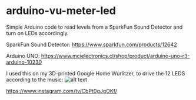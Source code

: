 # arduino-vu-meter-led
Simple Arduino code to read levels from a SparkFun Sound Detector and turn on LEDs accordingly. 

SparkFun Sound Detector:
https://www.sparkfun.com/products/12642

Arduino UNO:
https://www.mcielectronics.cl/shop/product/arduino-uno-r3-arduino-10230

I used this on my 3D-printed Google Home Wurlitzer, to drive the 12 LEDS according to the music:
![alt text]([https://raw.githubusercontent.com/cvasquez-github/arduino-vu-meter-led/main/cvs-wurlitzer-led.png])

https://www.instagram.com/tv/CbPt0gJgOKf/
